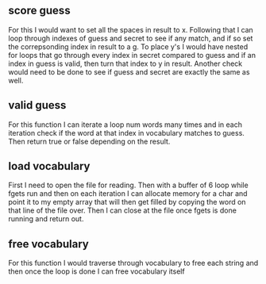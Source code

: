 ## score guess
For this I would want to set all the spaces in result to x. Following that I can loop through indexes of guess and secret to see if any match, and if so set the correpsonding index in result to a g. To place y's I would have nested for loops that go through every index in secret compared to guess and if an index in guess is valid, then turn that index to y in result. Another check would need to be done to see if guess and secret are exactly the same as well.

## valid guess
For this function I can iterate a loop num words many times and in each iteration check if the word at that index in vocabulary matches to guess. Then return true or false depending on the result.

## load vocabulary
First I need to open the file for reading. Then with a buffer of 6 loop while fgets run and then on each iteration I can allocate memory for a char and point it to my empty array that will then get filled by copying the word on that line of the file over. Then I can close at the file once fgets is done running and return out.

## free vocabulary
For this function I would traverse through vocabulary to free each string and then once the loop is done I can free vocabulary itself 
